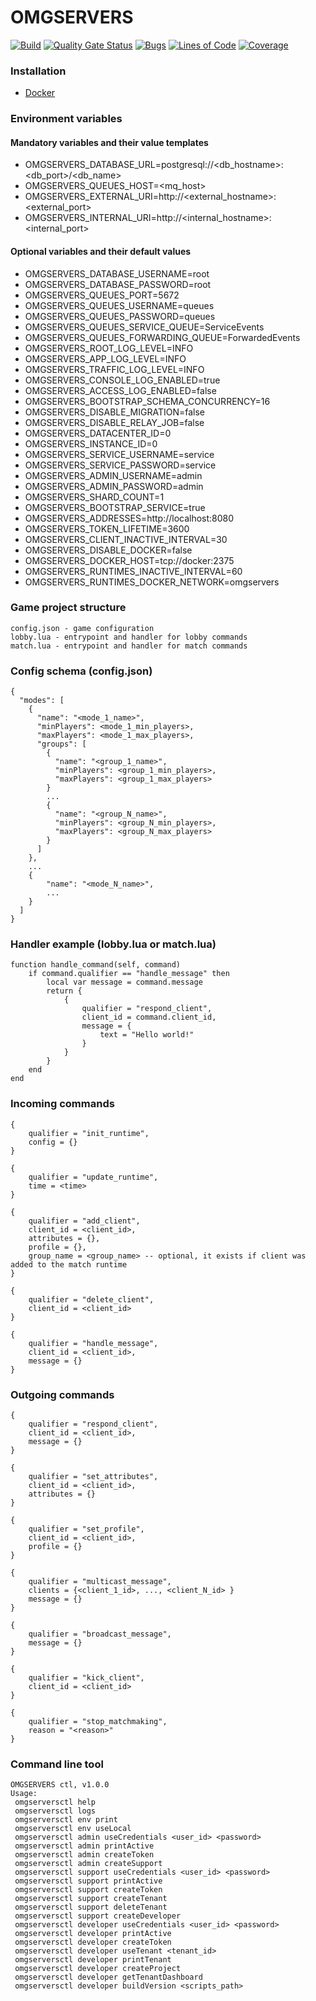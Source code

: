 # OMGSERVERS

[![Build](https://github.com/OMGSERVERS/omgservers/actions/workflows/build.yml/badge.svg)](https://github.com/OMGSERVERS/omgservers/actions/workflows/build.yml)
[![Quality Gate Status](https://sonarcloud.io/api/project_badges/measure?project=OMGSERVERS_omgservers&metric=alert_status)](https://sonarcloud.io/summary/new_code?id=OMGSERVERS_omgservers)
[![Bugs](https://sonarcloud.io/api/project_badges/measure?project=OMGSERVERS_omgservers&metric=bugs)](https://sonarcloud.io/summary/new_code?id=OMGSERVERS_omgservers)
[![Lines of Code](https://sonarcloud.io/api/project_badges/measure?project=OMGSERVERS_omgservers&metric=ncloc)](https://sonarcloud.io/summary/new_code?id=OMGSERVERS_omgservers)
[![Coverage](https://sonarcloud.io/api/project_badges/measure?project=OMGSERVERS_omgservers&metric=coverage)](https://sonarcloud.io/summary/new_code?id=OMGSERVERS_omgservers)

### Installation

- [Docker](https://hub.docker.com/r/omgservers/service)

### Environment variables

#### Mandatory variables and their value templates

- OMGSERVERS_DATABASE_URL=postgresql://<db_hostname>:<db_port>/<db_name>
- OMGSERVERS_QUEUES_HOST=<mq_host>
- OMGSERVERS_EXTERNAL_URI=http://<external_hostname>:<external_port>
- OMGSERVERS_INTERNAL_URI=http://<internal_hostname>:<internal_port>

#### Optional variables and their default values

- OMGSERVERS_DATABASE_USERNAME=root
- OMGSERVERS_DATABASE_PASSWORD=root
- OMGSERVERS_QUEUES_PORT=5672
- OMGSERVERS_QUEUES_USERNAME=queues
- OMGSERVERS_QUEUES_PASSWORD=queues
- OMGSERVERS_QUEUES_SERVICE_QUEUE=ServiceEvents
- OMGSERVERS_QUEUES_FORWARDING_QUEUE=ForwardedEvents
- OMGSERVERS_ROOT_LOG_LEVEL=INFO
- OMGSERVERS_APP_LOG_LEVEL=INFO
- OMGSERVERS_TRAFFIC_LOG_LEVEL=INFO
- OMGSERVERS_CONSOLE_LOG_ENABLED=true
- OMGSERVERS_ACCESS_LOG_ENABLED=false
- OMGSERVERS_BOOTSTRAP_SCHEMA_CONCURRENCY=16
- OMGSERVERS_DISABLE_MIGRATION=false
- OMGSERVERS_DISABLE_RELAY_JOB=false
- OMGSERVERS_DATACENTER_ID=0
- OMGSERVERS_INSTANCE_ID=0
- OMGSERVERS_SERVICE_USERNAME=service
- OMGSERVERS_SERVICE_PASSWORD=service
- OMGSERVERS_ADMIN_USERNAME=admin
- OMGSERVERS_ADMIN_PASSWORD=admin
- OMGSERVERS_SHARD_COUNT=1
- OMGSERVERS_BOOTSTRAP_SERVICE=true
- OMGSERVERS_ADDRESSES=http://localhost:8080
- OMGSERVERS_TOKEN_LIFETIME=3600
- OMGSERVERS_CLIENT_INACTIVE_INTERVAL=30
- OMGSERVERS_DISABLE_DOCKER=false
- OMGSERVERS_DOCKER_HOST=tcp://docker:2375
- OMGSERVERS_RUNTIMES_INACTIVE_INTERVAL=60
- OMGSERVERS_RUNTIMES_DOCKER_NETWORK=omgservers

### Game project structure

```
config.json - game configuration
lobby.lua - entrypoint and handler for lobby commands
match.lua - entrypoint and handler for match commands
```

### Config schema (config.json)

```
{
  "modes": [
    {
      "name": "<mode_1_name>",
      "minPlayers": <mode_1_min_players>,
      "maxPlayers": <mode_1_max_players>,
      "groups": [
        {
          "name": "<group_1_name>",
          "minPlayers": <group_1_min_players>,
          "maxPlayers": <group_1_max_players>
        }
        ...
        {
          "name": "<group_N_name>",
          "minPlayers": <group_N_min_players>,
          "maxPlayers": <group_N_max_players>
        }
      ]
    },
    ...
    {
        "name": "<mode_N_name>",
        ...
    }
  ]
}
```

### Handler example (lobby.lua or match.lua)

```
function handle_command(self, command)                                            
    if command.qualifier == "handle_message" then
        local var message = command.message            
        return {
            {
                qualifier = "respond_client",
                client_id = command.client_id,
                message = {
                    text = "Hello world!"
                }
            }
        }
    end
end
```

### Incoming commands

```
{
    qualifier = "init_runtime",
    config = {}
}
```

```
{
    qualifier = "update_runtime",
    time = <time>    
}
```

```
{
    qualifier = "add_client",
    client_id = <client_id>,
    attributes = {},
    profile = {},
    group_name = <group_name> -- optional, it exists if client was added to the match runtime  
}
```

```
{
    qualifier = "delete_client",
    client_id = <client_id>    
}
```

```
{
    qualifier = "handle_message",
    client_id = <client_id>,    
    message = {}
}
```

### Outgoing commands

```
{
    qualifier = "respond_client",
    client_id = <client_id>,
    message = {}
}
```

```
{
    qualifier = "set_attributes",
    client_id = <client_id>,
    attributes = {}
}
```

```
{
    qualifier = "set_profile",
    client_id = <client_id>,
    profile = {}
}
```

```
{
    qualifier = "multicast_message",
    clients = {<client_1_id>, ..., <client_N_id> }
    message = {}
}
```

```
{
    qualifier = "broadcast_message",
    message = {}
}
```

```
{
    qualifier = "kick_client",   
    client_id = <client_id>
}
```

```
{
    qualifier = "stop_matchmaking",    
    reason = "<reason>"    
}
```

### Command line tool

```
OMGSERVERS ctl, v1.0.0
Usage:
 omgserversctl help
 omgserversctl logs
 omgserversctl env print
 omgserversctl env useLocal
 omgserversctl admin useCredentials <user_id> <password>
 omgserversctl admin printActive
 omgserversctl admin createToken
 omgserversctl admin createSupport
 omgserversctl support useCredentials <user_id> <password>
 omgserversctl support printActive
 omgserversctl support createToken
 omgserversctl support createTenant
 omgserversctl support deleteTenant
 omgserversctl support createDeveloper
 omgserversctl developer useCredentials <user_id> <password>
 omgserversctl developer printActive
 omgserversctl developer createToken
 omgserversctl developer useTenant <tenant_id>
 omgserversctl developer printTenant
 omgserversctl developer createProject
 omgserversctl developer getTenantDashboard
 omgserversctl developer buildVersion <scripts_path>
```
